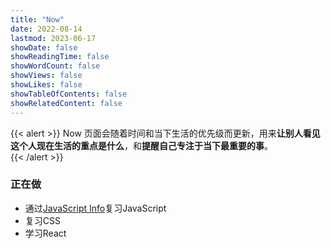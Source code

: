 ```yaml
---
title: "Now"
date: 2022-08-14
lastmod: 2023-06-17
showDate: false
showReadingTime: false
showWordCount: false
showViews: false
showLikes: false
showTableOfContents: false
showRelatedContent: false
---
```


{{< alert >}}
Now 页面会随着时间和当下生活的优先级而更新，用来**让别人看见这个人现在生活的重点是什么**，和**提醒自己专注于当下最重要的事**。  
{{< /alert >}}

### 正在做

- 通过[JavaScript Info](https://zh.javascript.info/)复习JavaScript
- 复习CSS
- 学习React
